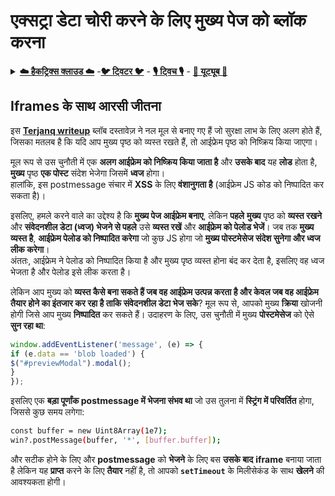 # एक्सट्रा डेटा चोरी करने के लिए मुख्य पेज को ब्लॉक करना

<details>

<summary><a href="https://cloud.hacktricks.xyz/pentesting-cloud/pentesting-cloud-methodology"><strong>☁️ हैकट्रिक्स क्लाउड ☁️</strong></a> -<a href="https://twitter.com/hacktricks_live"><strong>🐦 ट्विटर 🐦</strong></a> - <a href="https://www.twitch.tv/hacktricks_live/schedule"><strong>🎙️ ट्विच 🎙️</strong></a> - <a href="https://www.youtube.com/@hacktricks_LIVE"><strong>🎥 यूट्यूब 🎥</strong></a></summary>

* क्या आप **साइबर सुरक्षा कंपनी** में काम करते हैं? क्या आप अपनी **कंपनी का विज्ञापन हैकट्रिक्स में देखना चाहते हैं**? या क्या आप **PEASS के नवीनतम संस्करण को डाउनलोड करना चाहते हैं**? [**सब्सक्रिप्शन प्लान्स**](https://github.com/sponsors/carlospolop) की जाँच करें!
* [**द पीएएस फैमिली**](https://opensea.io/collection/the-peass-family) की खोज करें, हमारा विशेष [**एनएफटी**](https://opensea.io/collection/the-peass-family) संग्रह।
* [**आधिकारिक PEASS और हैकट्रिक्स स्वैग**](https://peass.creator-spring.com) प्राप्त करें।
* **शामिल हों** [**💬**](https://emojipedia.org/speech-balloon/) [**डिस्कॉर्ड समूह**](https://discord.gg/hRep4RUj7f) या [**टेलीग्राम समूह**](https://t.me/peass) या **मेरा** **ट्विटर** 🐦[**@carlospolopm**](https://twitter.com/hacktricks_live)** का पालन करें**।
* **हैकिंग ट्रिक्स साझा करें** [**हैकट्रिक्स रेपो**](https://github.com/carlospolop/hacktricks) और [**हैकट्रिक्स-क्लाउड रेपो**](https://github.com/carlospolop/hacktricks-cloud) को PR जमा करके।

</details>

## Iframes के साथ आरसी जीतना

इस [**Terjanq writeup**](https://gist.github.com/terjanq/7c1a71b83db5e02253c218765f96a710) ब्लॉब दस्तावेज़ ने नल मूल से बनाए गए हैं जो सुरक्षा लाभ के लिए अलग होते हैं, जिसका मतलब है कि यदि आप मुख्य पृष्ठ को व्यस्त रखते हैं, तो आईफ्रेम पृष्ठ को निष्क्रिय किया जाएगा।

मूल रूप से उस चुनौती में एक **अलग आईफ्रेम को निष्क्रिय किया जाता है** और **उसके बाद** यह **लोड** होता है, **मुख्य** पृष्ठ **एक पोस्ट** संदेश भेजेगा जिसमें **ध्वज** होगा।\
हालांकि, इस postmessage संचार में **XSS** के लिए **वंशानुगता है** (आईफ्रेम JS कोड को निष्पादित कर सकता है)।

इसलिए, हमले करने वाले का उद्देश्य है कि **मुख्य पेज आईफ्रेम बनाए**, लेकिन **पहले** **मुख्य** पृष्ठ को **व्यस्त रखने** और **संवेदनशील डेटा (ध्वज) भेजने से पहले** उसे **व्यस्त रखें** और **आईफ्रेम को पेलोड भेजें**। जब तक **मुख्य व्यस्त है**, **आईफ्रेम पेलोड को निष्पादित करेगा** जो कुछ JS होगा जो **मुख्य पोस्टमेसेज संदेश सुनेगा और ध्वज लीक करेगा**।\
अंततः, आईफ्रेम ने पेलोड को निष्पादित किया है और मुख्य पृष्ठ व्यस्त होना बंद कर देता है, इसलिए वह ध्वज भेजता है और पेलोड इसे लीक करता है।

लेकिन आप मुख्य को **व्यस्त कैसे बना सकते हैं जब वह आईफ्रेम उत्पन्न करता है और केवल जब वह आईफ्रेम तैयार होने का इंतजार कर रहा है ताकि संवेदनशील डेटा भेज सके**? मूल रूप से, आपको मुख्य **क्रिया** खोजनी होगी जिसे आप मुख्य **निष्पादित** कर सकते हैं। उदाहरण के लिए, उस चुनौती में मुख्य **पोस्टमेसेज** को ऐसे **सुन रहा था**:
```javascript
window.addEventListener('message', (e) => {
if (e.data == 'blob loaded') {
$("#previewModal").modal();
}
});
```
इसलिए एक **बड़ा पूर्णांक postmessage में भेजना संभव था** जो उस तुलना में **स्ट्रिंग में परिवर्तित** होगा, जिससे कुछ समय लगेगा:
```bash
const buffer = new Uint8Array(1e7);
win?.postMessage(buffer, '*', [buffer.buffer]);
```
और सटीक होने के लिए और **postmessage** को **भेजने** के लिए बस **उसके बाद** **iframe** बनाया जाता है लेकिन यह **प्राप्त** करने के लिए **तैयार** नहीं है, तो आपको **`setTimeout`** के मिलीसेकंड के साथ **खेलने** की आवश्यकता होगी।
